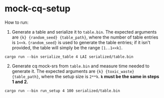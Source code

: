 # mock-cq-setup

How to run:

1. Generate a table and serialize it to `table.bin`. The expected arguments are
`{k} {random_seed} {table_path}`, where the number of table entries is `1<<k`.
`{random_seed}` is used to generate the table entries; if it isn't provided, the
table will simply be the range `[1..1<<k]`.
```console
cargo run --bin serialize_table 4 LAI serialized/table.bin
```

2. Generate cq mock-srs from `table.bin` and measure time needed to generate it.
The expected arguments are `{k} {toxic_waste} {table_path}`, where the setup size
is `2**k`. **`k` must be the same in steps 1 and 2.**
```console
cargo run --bin run_setup 4 100 serialized/table.bin
```